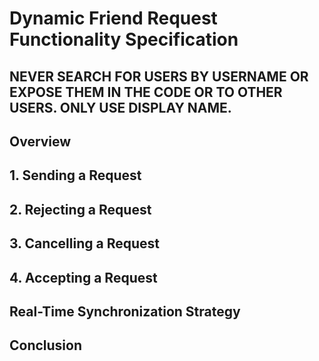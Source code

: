 # Dynamic Friend Request Functionality Specification

## NEVER SEARCH FOR USERS BY USERNAME OR EXPOSE THEM IN THE CODE OR TO OTHER USERS. ONLY USE DISPLAY NAME.

<!-- 
  This document outlines the real-time UI update logic for friend request interactions
  using Supabase (for real-time data) and React with TypeScript (via Vite).
-->

## Overview
<!-- 
This specification covers dynamic UI behavior for the following friend request actions:
- Sending a Request
- Rejecting a Request
- Cancelling a Request
- Accepting a Request
-->

## 1. Sending a Request
<!-- 
- **Sender UI:** Immediately display the new request in the "Sent Requests" list.
- **Recipient UI:** Instantly show the new incoming request in the "Incoming Requests" list.
-->

## 2. Rejecting a Request
<!-- 
- **Recipient UI:** Remove the rejected request from the "Incoming Requests" list.
- **Sender UI:** Automatically remove the corresponding entry from the "Sent Requests" list.
-->

## 3. Cancelling a Request
<!-- 
- **Sender UI:** Remove the canceled request from the "Sent Requests" list.
- **Recipient UI:** Remove the canceled request from the "Incoming Requests" list.
-->

## 4. Accepting a Request
<!-- 
- **Both UIs:**
  - Remove the request from the sender’s "Sent Requests" list.
  - Remove the request from the recipient’s "Incoming Requests" list.
  - Immediately add the new friend to both users' "My Friends" lists.
-->

## Real-Time Synchronization Strategy
<!-- 
- **Supabase Realtime Subscriptions:**  
  Utilize Supabase's built-in real-time features to subscribe to updates on friend request records relevant to each user.
  
- **React State Management:**  
  Use React hooks (e.g., `useEffect` and `useState`) to update UI components as events are received, ensuring that the "Sent Requests," "Incoming Requests," and "My Friends" lists remain current.

- **Error Handling & Resilience:**  
  Implement reconnection strategies for real-time subscriptions to handle network interruptions. On reconnection, sync any missed updates to maintain state consistency.
-->

## Conclusion
<!-- 
By leveraging Supabase's real-time capabilities and React's reactive state management, friend request actions (sending, rejecting, cancelling, and accepting) will update dynamically in both sender and recipient UIs, ensuring a seamless, responsive user experience.
-->
